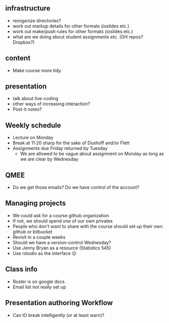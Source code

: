## infrastructure

- reorganize directories?
- work out markup details for other formats (ioslides etc.)
- work out make/push rules for other formats (ioslides etc.)
- what are we doing about student assignments etc. (GH repos? Dropbox?)

## content

- Make course more tidy.

## presentation

- talk about live-coding
- other ways of increasing interaction?
 - Post-it notes?

## Weekly schedule
- Lecture on Monday
- Break at 11:20 sharp for the sake of Dushoff and/or Flett
- Assignments due Friday returned by Tuesday
  - We are allowed to be vague about assignment on Monday as long as we are clear by Wednesday

## QMEE
* Do we get those emails? Do we have control of the account?

## Managing projects
* We could ask for a course github organization
 * If not, we should spend _one_ of our own privates
* People who don't want to share with the course should set up their own github or bitbucket
* Revisit in a couple weeks
* Should we have a version-control Wednesday?
* Use Jenny Bryan as a resource (Statistics 545)
 * Use rstudio as the interface ☹

## Class info
* Roster is on google docs
* Email list not really set up

## Presentation authoring Workflow
* Can IO break intelligently (or at least warn)?
